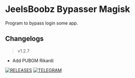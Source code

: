 # **JeelsBoobz Bypasser Magisk**
Program to bypass login some app.


## Changelogs
> v1.2.7
- Add PUBGM Rikardi


[![RELEASES](https://img.shields.io/github/downloads/JeelsBoobz/JeelsBypasser/total.svg)](https://github.com/JeelsBoobz/JeelsBypasser/releases)
[![TELEGRAM](https://img.shields.io/badge/Telegram%20-Join%20Channel%20-blue)](https://t.me/JeelsBoobz)